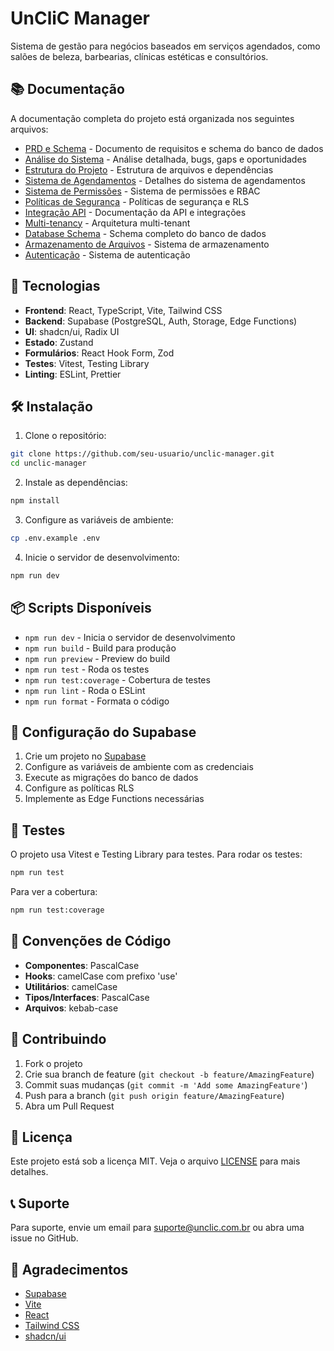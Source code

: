 # UnCliC Manager

Sistema de gestão para negócios baseados em serviços agendados, como salões de beleza, barbearias, clínicas estéticas e consultórios.

## 📚 Documentação

A documentação completa do projeto está organizada nos seguintes arquivos:

- [PRD e Schema](docs/PRD_AND_SCHEMA.md) - Documento de requisitos e schema do banco de dados
- [Análise do Sistema](docs/ANALISE_SISTEMA.md) - Análise detalhada, bugs, gaps e oportunidades
- [Estrutura do Projeto](docs/ESTRUTURA_PROJETO.md) - Estrutura de arquivos e dependências
- [Sistema de Agendamentos](docs/sistema-agendamentos.md) - Detalhes do sistema de agendamentos
- [Sistema de Permissões](docs/sistema-permissoes.md) - Sistema de permissões e RBAC
- [Políticas de Segurança](docs/politicas-seguranca.md) - Políticas de segurança e RLS
- [Integração API](docs/integracao-api.md) - Documentação da API e integrações
- [Multi-tenancy](docs/multitenancy.md) - Arquitetura multi-tenant
- [Database Schema](docs/database-schema.md) - Schema completo do banco de dados
- [Armazenamento de Arquivos](docs/armazenamento-arquivos.md) - Sistema de armazenamento
- [Autenticação](docs/autenticacao.md) - Sistema de autenticação

## 🚀 Tecnologias

- **Frontend**: React, TypeScript, Vite, Tailwind CSS
- **Backend**: Supabase (PostgreSQL, Auth, Storage, Edge Functions)
- **UI**: shadcn/ui, Radix UI
- **Estado**: Zustand
- **Formulários**: React Hook Form, Zod
- **Testes**: Vitest, Testing Library
- **Linting**: ESLint, Prettier

## 🛠️ Instalação

1. Clone o repositório:
```bash
git clone https://github.com/seu-usuario/unclic-manager.git
cd unclic-manager
```

2. Instale as dependências:
```bash
npm install
```

3. Configure as variáveis de ambiente:
```bash
cp .env.example .env
```

4. Inicie o servidor de desenvolvimento:
```bash
npm run dev
```

## 📦 Scripts Disponíveis

- `npm run dev` - Inicia o servidor de desenvolvimento
- `npm run build` - Build para produção
- `npm run preview` - Preview do build
- `npm run test` - Roda os testes
- `npm run test:coverage` - Cobertura de testes
- `npm run lint` - Roda o ESLint
- `npm run format` - Formata o código

## 🔧 Configuração do Supabase

1. Crie um projeto no [Supabase](https://supabase.com)
2. Configure as variáveis de ambiente com as credenciais
3. Execute as migrações do banco de dados
4. Configure as políticas RLS
5. Implemente as Edge Functions necessárias

## 🧪 Testes

O projeto usa Vitest e Testing Library para testes. Para rodar os testes:

```bash
npm run test
```

Para ver a cobertura:

```bash
npm run test:coverage
```

## 📝 Convenções de Código

- **Componentes**: PascalCase
- **Hooks**: camelCase com prefixo 'use'
- **Utilitários**: camelCase
- **Tipos/Interfaces**: PascalCase
- **Arquivos**: kebab-case

## 🤝 Contribuindo

1. Fork o projeto
2. Crie sua branch de feature (`git checkout -b feature/AmazingFeature`)
3. Commit suas mudanças (`git commit -m 'Add some AmazingFeature'`)
4. Push para a branch (`git push origin feature/AmazingFeature`)
5. Abra um Pull Request

## 📄 Licença

Este projeto está sob a licença MIT. Veja o arquivo [LICENSE](LICENSE) para mais detalhes.

## 📞 Suporte

Para suporte, envie um email para suporte@unclic.com.br ou abra uma issue no GitHub.

## 🙏 Agradecimentos

- [Supabase](https://supabase.com)
- [Vite](https://vitejs.dev)
- [React](https://reactjs.org)
- [Tailwind CSS](https://tailwindcss.com)
- [shadcn/ui](https://ui.shadcn.com)
